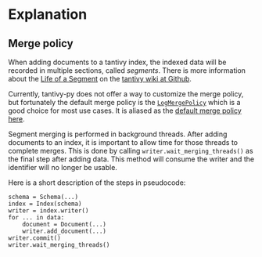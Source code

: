 # Explanation

## Merge policy

When adding documents to a tantivy index, the indexed data will be recorded in multiple 
sections, called _segments_. There is more information about the [Life of a Segment](https://github.com/quickwit-oss/tantivy/wiki/Life-of-a-Segment)
on the [tantivy wiki at Github](https://github.com/quickwit-oss/tantivy/wiki).

Currently, tantivy-py does not offer a way to customize the merge policy, but fortunately
the default merge policy is the [`LogMergePolicy`](https://docs.rs/tantivy/latest/tantivy/merge_policy/struct.LogMergePolicy.html) 
which is a good choice for most use cases. It is aliased as the [default merge policy here](https://docs.rs/tantivy/latest/tantivy/merge_policy/type.DefaultMergePolicy.html).

Segment merging is performed in background threads. After adding documents to an index,
it is important to allow time for those threads to complete merges. This is done by calling
`writer.wait_merging_threads()` as the final step after adding data. This method will
consume the writer and the identifier will no longer be usable.

Here is a short description of the steps in pseudocode:

```
schema = Schema(...)
index = Index(schema)
writer = index.writer()
for ... in data:
    document = Document(...)
    writer.add_document(...)
writer.commit()
writer.wait_merging_threads()
```
